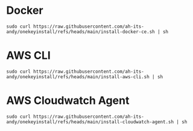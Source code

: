 # Docker
`sudo curl https://raw.githubusercontent.com/ah-its-andy/onekeyinstall/refs/heads/main/install-docker-ce.sh | sh`

# AWS CLI
`sudo curl https://raw.githubusercontent.com/ah-its-andy/onekeyinstall/refs/heads/main/install-aws-cli.sh | sh`

# AWS Cloudwatch Agent
`sudo curl https://raw.githubusercontent.com/ah-its-andy/onekeyinstall/refs/heads/main/install-cloudwatch-agent.sh | sh`
